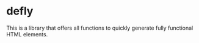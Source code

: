 # defly
 This is a library that offers all functions to quickly generate fully functional HTML elements.
